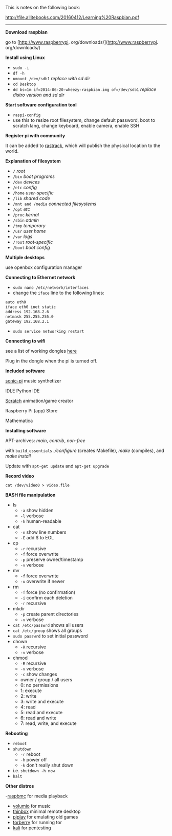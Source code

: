 This is notes on the following book:

http://file.allitebooks.com/20160412/Learning%20Raspbian.pdf

---

**Download raspbian**

go to [http://www.raspberrypi.
org/downloads/](http://www.raspberrypi.
org/downloads/)

**Install using Linux**

- `sudo -i`
- `df -h`
- `umount /dev/sdb1` _replace with sd dir_
- `cd Desktop`
- `dd bs=1m if=2014-06-20-wheezy-raspbian.img of=/dev/sdb1` _replace distro version and sd dir_

**Start software configuration tool**

- `raspi-config`
- use this to resize root filesystem, change default password, boot to scratch lang, change keyboard, enable camera, enable SSH

**Register pi with community**

It can be added to [rastrack](http://rastrack.co.uk), which will publish the physical location to the world.

**Explanation of filesystem**
- `/` _root_
- `/bin` _boot programs_
- `/dev` _devices_
- `/etc` _config_
- `/home` _user-specific_
- `/lib` _shared code_
- `/mnt and /media` _connected filesystems_
- `/opt` _etc_
- `/proc` _kernal_
- `/sbin` _admin_
- `/tmp` _temporary_
- `/usr` _user home_
- `/var` _logs_
- `/root` _root-specific_
- `/boot` _boot config_

**Multiple desktops**

use openbox configuration manager


**Connecting to Ethernet network**

- `sudo nano /etc/network/interfaces`
- change the `iface` line to the following lines:  
```txt
auto eth0
iface eth0 inet static
address 192.168.2.6
netmask 255.255.255.0
gateway 192.168.2.1
```
- `sudo service networking restart`

**Connecting to wifi**

see a list of working dongles [here](http://elinux.org/RPi_VerifiedPeripherals)

Plug in the dongle when the pi is turned off.

**Included software**

[sonic-pi](http://sonic-pi.net) music synthetizer

IDLE Python IDE

[Scratch](http://scratch.mit.edu) animation/game creator

Raspberry Pi (app) Store

Mathematica

**Installing software**

APT-archives: _main_, _contrib_, _non-free_

with `build_essentials` _./configure_ (creates Makefile), _make_ (compiles), and _make install_

Update with `apt-get update` and `apt-get upgrade`

**Record video**

`cat /dev/video0 > video.file`

**BASH file manipulation**

- ls
  - `-a` show hidden
  - `-l` verbose
  - `-h` human-readable
- cat
  - `-n` show line numbers
  - `-E` add $ to EOL
- cp
  - `-r` recursive
  - `-f` force overwrite
  - `-p` preserve owner/timestamp
  - `-v` verbose
- mv
  - `-f` force overwrite
  - `-u` overwrite if newer
- rm
  - `-f` force (no confirmation)
  - `-i` confirm each deletion
  - `-r` recursive
- mkdir
  - `-p` create parent directories
  - `-v` verbose
- `cat /etc/passwrd` shows all users
- `cat /etc/group` shows all groups
- `sudo passwrd` to set initial password
- chown
  - `-R` recursive
  - `-v` verbose
- chmod
  - `-R` recursive
  - `-v` verbose
  - `-c` show changes
  - owner / group / all users
  - 0: no permissions
  - 1: execute
  - 2: write
  - 3: write and execute
  - 4: read
  - 5: read and execute
  - 6: read and write
  - 7: read, write, and execute

**Rebooting**

- `reboot`
- `shutdown`
  - `-r` reboot
  - `-h` power off
  - `-k` don't really shut down
- i.e. `shutdown -h now`
- `halt`

**Other distros**

-[raspbmc](http://www.raspbmc.com) for media playback
- [volumio](http://volumio.org) for music
- [thinbox](http://www.jontylovell.net/index.php?page=30) minimal remote desktop
- [piplay](http://pimame.org) for emulating old games
- [torberry](https://code.google.com/p/torberry) for running tor
- [kali](http://kali.org) for pentesting